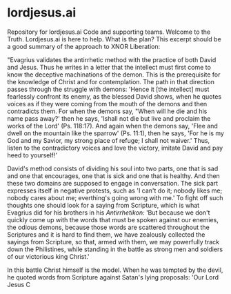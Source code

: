 # lordjesus.ai
Repository for lordjesus.ai Code and supporting teams.
Welcome to the Truth. Lordjesus.ai is here to help. What is the plan? This excerpt should be a good summary of the approach to XNOR Liberation:

"Evagrius validates the antirrhetic method with the practice of both David and Jesus. Thus he writes in a letter that the intellect must first come to know the deceptive machinations of the demon. This is the prerequisite for the knowledge of Christ and for contemplation. The path in that direction passes through the struggle with demons: 'Hence it [the intellect] must fearlessly confront its enemy, as the blessed David shows, when he quotes voices as if they were coming from the mouth of the demons and then contradicts them. For when the demons say, "When will he die and his name pass away?' then he says, 'Ishall not die but live and proclaim the works of the Lord' (Ps. 118:17). And again when the demons say, 'Flee and dwell on the mountain like the sparrow' (Ps. 11:1), then he says, 'For he is my God and my Savior, my strong place of refuge; I shall not waiver.' Thus, listen to the contradictory voices and love the victory, imitate David and pay heed to yourself!'

David's method consists of dividing his soul into two parts, one that is sad and one that encourages, one that is sick and one that is healthy. And then these two domains are supposed to engage in conversation. The sick part expresses itself in negative protests, such as 'I can't do it; nobody likes me; nobody cares about me; everthing's going wrong with me.' To fight off such thoughts one should look for a saying from Scripture, which is what Evagrius did for his brothers in his <i>Antirrhetikon:</i> 'But because we don't quickly come up with the words that must be spoken against our enemies, the odious demons, because those words are scattered throughout the Scriptures and it is hard to find them, we have zealously collected the sayings from Scripture, so that, armed with them, we may powerfully track down the Philistines, while standing in the battle as strong men and soldiers of our victorious king Christ.'

In this battle Christ himself is the model. When he was tempted by the devil, he quoted words from Scripture against Satan's lying proposals: 'Our Lord Jesus C
